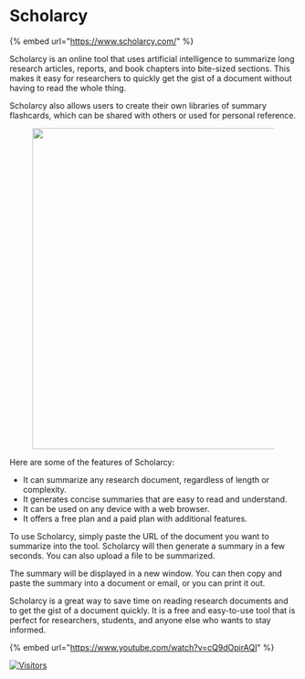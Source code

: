 # Scholarcy

{% embed url="https://www.scholarcy.com/" %}

Scholarcy is an online tool that uses artificial intelligence to summarize long research articles, reports, and book chapters into bite-sized sections. This makes it easy for researchers to quickly get the gist of a document without having to read the whole thing.

Scholarcy also allows users to create their own libraries of summary flashcards, which can be shared with others or used for personal reference.

<figure><img src="https://substackcdn.com/image/fetch/f_auto,q_auto:good,fl_progressive:steep/https%3A%2F%2Fsubstack-post-media.s3.amazonaws.com%2Fpublic%2Fimages%2F82283089-5d74-436d-b78d-f1827c218107_3328x3177.jpeg" alt="" width="563"><figcaption></figcaption></figure>

Here are some of the features of Scholarcy:

* It can summarize any research document, regardless of length or complexity.
* It generates concise summaries that are easy to read and understand.
* It can be used on any device with a web browser.
* It offers a free plan and a paid plan with additional features.

To use Scholarcy, simply paste the URL of the document you want to summarize into the tool. Scholarcy will then generate a summary in a few seconds. You can also upload a file to be summarized.

The summary will be displayed in a new window. You can then copy and paste the summary into a document or email, or you can print it out.

Scholarcy is a great way to save time on reading research documents and to get the gist of a document quickly. It is a free and easy-to-use tool that is perfect for researchers, students, and anyone else who wants to stay informed.

{% embed url="https://www.youtube.com/watch?v=cQ9dOpirAQI" %}

[![Visitors](https://api.visitorbadge.io/api/visitors?path=https%3A%2F%2Fgithub.com%2Fdrshahizan\&labelColor=%23697689\&countColor=%23555555\&style=plastic)](https://visitorbadge.io/status?path=https%3A%2F%2Fgithub.com%2Fdrshahizan)
